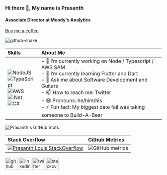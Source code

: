 ### Hi there 👋, My name is Prasanth
#### Associate Director at Moody's Analytics

[Buy me a coffee](https://buymeacoffee.com/prasanthlouis)

<picture>
  <source media="(prefers-color-scheme: dark)" srcset="github-snake-dark.svg" />
  <source media="(prefers-color-scheme: light)" srcset="github-snake.svg" />
  <img alt="github-snake" src="github-snake.svg" />
</picture>

Skills           |  About Me
:-------------------------|:-------------------------
![NodeJS](https://img.shields.io/badge/node.js-6DA55F?style=for-the-badge&logo=node.js&logoColor=white)<br>![TypeScript](https://img.shields.io/badge/typescript-%23007ACC.svg?style=for-the-badge&logo=typescript&logoColor=white)<br>![AWS](https://img.shields.io/badge/AWS-%23FF9900.svg?style=for-the-badge&logo=amazon-aws&logoColor=white)<br>![.Net](https://img.shields.io/badge/.NET-5C2D91?style=for-the-badge&logo=.net&logoColor=white)<br>![C#](https://img.shields.io/badge/c%23-%23239120.svg?style=for-the-badge&logo=c-sharp&logoColor=white)<br> |- 🔭 I’m currently working on Node / Typescript / AWS SAM<br>- 🌱 I’m currently learning Flutter and Dart<br>- 💬 Ask me about Software Development and Guitars <br>- 📫 How to reach me: Twitter<br>- 😄 Pronouns: he/him/his <br>- ⚡ Fun fact: My biggest date fail was taking someone to Build-A-Bear 

<img src="https://github-readme-stats.vercel.app/api?username=prasanthlouis&show_icons=true&line_height=27&count_private=true&title_color=ffffff&text_color=c9cacc&icon_color=2bbc8a&bg_color=1d1f21" alt="Prasanth's GitHub Stats" />

Stack Overflow            |  Github Metrics
:-------------------------|:-------------------------
[![Prasanth Louis StackOverflow](https://github-readme-stackoverflow.vercel.app/?userID=3293761)](https://stackoverflow.com/users/3293761/prasanth-louis)  | ![GitHub metrics](https://metrics.lecoq.io/prasanthlouis)

[<img src='https://cdn.jsdelivr.net/npm/simple-icons@3.0.1/icons/github.svg' alt='github' height='40'>](https://github.com/prasanthlouis)  [<img src='https://cdn.jsdelivr.net/npm/simple-icons@3.0.1/icons/linkedin.svg' alt='linkedin' height='40'>](https://www.linkedin.com/in/prasanthlouis/)  [<img src='https://cdn.jsdelivr.net/npm/simple-icons@3.0.1/icons/twitter.svg' alt='twitter' height='40'>](https://twitter.com/prasanthlouis)  [<img src='https://cdn.jsdelivr.net/npm/simple-icons@3.0.1/icons/stackoverflow.svg' alt='stackoverflow' height='40'>](https://stackoverflow.com/users/3293761)  

[1.1]: http://i.imgur.com/tXSoThF.png (twitter icon with padding)
[2.1]: http://i.imgur.com/0o48UoR.png (github icon with padding)

<!-- icons without padding --> 

[1.2]: http://i.imgur.com/wWzX9uB.png (My Twitter)
[2.2]: http://i.imgur.com/9I6NRUm.png (github icon without padding)
[3.2]: https://raw.githubusercontent.com/MartinHeinz/MartinHeinz/master/linkedin-3-16.png (My LinkedIn)

<!-- links to your social media accounts -->
[2]: https://github.com/prasanthlouis
